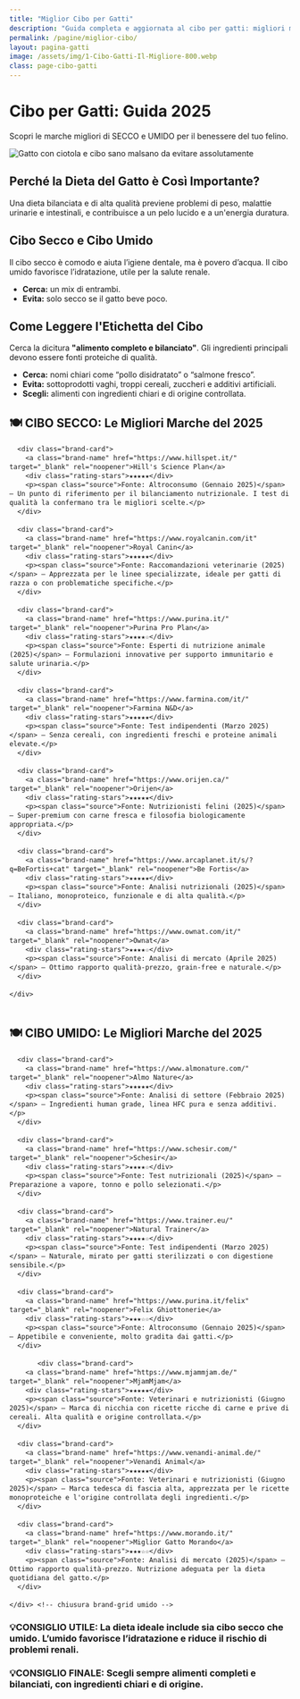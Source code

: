 ```yaml
---
title: "Miglior Cibo per Gatti"
description: "Guida completa e aggiornata al cibo per gatti: migliori marche, ingredienti da evitare e consigli nutrizionali."
permalink: /pagine/miglior-cibo/
layout: pagina-gatti
image: /assets/img/1-Cibo-Gatti-Il-Migliore-800.webp
class: page-cibo-gatti
---
```


  <div class="intro-flex">
    <div class="intro-text">
      <h1>Cibo per Gatti: Guida 2025</h1>
      <p>Scopri le marche migliori di SECCO e UMIDO per il benessere del tuo felino.</p>
    </div>
    <div class="intro-image">
      <img 
        src="/assets/img/1-Cibo-Gatti-Il-Migliore-800.webp"
        srcset="/assets/img/1-Cibo-Gatti-Il-Migliore-480.webp 480w,
                /assets/img/1-Cibo-Gatti-Il-Migliore-800.webp 800w"
        sizes="(max-width: 600px) 480px, 800px"
        alt="Gatto con ciotola e cibo sano malsano da evitare assolutamente">
    </div>
  </div>

  <div class="content-block">
    <h2>Perché la Dieta del Gatto è Così Importante?</h2>
    <p>Una dieta bilanciata e di alta qualità previene problemi di peso, malattie urinarie e intestinali, e contribuisce a un pelo lucido e a un'energia duratura.</p>
  </div>

  <div class="content-block">
    <h2>Cibo Secco e Cibo Umido</h2>
    <p>Il cibo secco è comodo e aiuta l’igiene dentale, ma è povero d’acqua. Il cibo umido favorisce l’idratazione, utile per la salute renale.</p>
    <ul>
      <li><strong>Cerca:</strong> un mix di entrambi.</li>
      <li><strong>Evita:</strong> solo secco se il gatto beve poco.</li>
    </ul>
  </div>

  <div class="content-block">
    <h2>Come Leggere l'Etichetta del Cibo</h2>
    <p>Cerca la dicitura <strong>"alimento completo e bilanciato"</strong>. Gli ingredienti principali devono essere fonti proteiche di qualità.</p>
    <ul>
      <li><strong>Cerca:</strong> nomi chiari come “pollo disidratato” o “salmone fresco”.</li>
      <li><strong>Evita:</strong> sottoprodotti vaghi, troppi cereali, zuccheri e additivi artificiali.</li>
      <li><strong>Scegli:</strong> alimenti con ingredienti chiari e di origine controllata.</li>
    </ul>
  </div>

  <div class="content-block">
    <h2>🍽️ CIBO SECCO: Le Migliori Marche del 2025</h2>
    <div class="brand-grid">

      <div class="brand-card">
        <a class="brand-name" href="https://www.hillspet.it/" target="_blank" rel="noopener">Hill's Science Plan</a>
        <div class="rating-stars">★★★★★</div>
        <p><span class="source">Fonte: Altroconsumo (Gennaio 2025)</span> — Un punto di riferimento per il bilanciamento nutrizionale. I test di qualità la confermano tra le migliori scelte.</p>
      </div>

      <div class="brand-card">
        <a class="brand-name" href="https://www.royalcanin.com/it" target="_blank" rel="noopener">Royal Canin</a>
        <div class="rating-stars">★★★★★</div>
        <p><span class="source">Fonte: Raccomandazioni veterinarie (2025)</span> — Apprezzata per le linee specializzate, ideale per gatti di razza o con problematiche specifiche.</p>
      </div>

      <div class="brand-card">
        <a class="brand-name" href="https://www.purina.it/" target="_blank" rel="noopener">Purina Pro Plan</a>
        <div class="rating-stars">★★★★☆</div>
        <p><span class="source">Fonte: Esperti di nutrizione animale (2025)</span> — Formulazioni innovative per supporto immunitario e salute urinaria.</p>
      </div>

      <div class="brand-card">
        <a class="brand-name" href="https://www.farmina.com/it/" target="_blank" rel="noopener">Farmina N&D</a>
        <div class="rating-stars">★★★★★</div>
        <p><span class="source">Fonte: Test indipendenti (Marzo 2025)</span> — Senza cereali, con ingredienti freschi e proteine animali elevate.</p>
      </div>

      <div class="brand-card">
        <a class="brand-name" href="https://www.orijen.ca/" target="_blank" rel="noopener">Orijen</a>
        <div class="rating-stars">★★★★★</div>
        <p><span class="source">Fonte: Nutrizionisti felini (2025)</span> — Super-premium con carne fresca e filosofia biologicamente appropriata.</p>
      </div>

      <div class="brand-card">
        <a class="brand-name" href="https://www.arcaplanet.it/s/?q=BeFortis+cat" target="_blank" rel="noopener">Be Fortis</a>
        <div class="rating-stars">★★★★★</div>
        <p><span class="source">Fonte: Analisi nutrizionali (2025)</span> — Italiano, monoproteico, funzionale e di alta qualità.</p>
      </div>

      <div class="brand-card">
        <a class="brand-name" href="https://www.ownat.com/it/" target="_blank" rel="noopener">Ownat</a>
        <div class="rating-stars">★★★★☆</div>
        <p><span class="source">Fonte: Analisi di mercato (Aprile 2025)</span> — Ottimo rapporto qualità-prezzo, grain-free e naturale.</p>
      </div>

    </div>
  </div>

  <div class="content-block" style="margin-top: 3rem;">
    <h2 class="section-title-gradient">🍽️ CIBO UMIDO: Le Migliori Marche del 2025</h2>
    <div class="brand-grid">

      <div class="brand-card">
        <a class="brand-name" href="https://www.almonature.com/" target="_blank" rel="noopener">Almo Nature</a>
        <div class="rating-stars">★★★★★</div>
        <p><span class="source">Fonte: Analisi di settore (Febbraio 2025)</span> — Ingredienti human grade, linea HFC pura e senza additivi.</p>
      </div>

      <div class="brand-card">
        <a class="brand-name" href="https://www.schesir.com/" target="_blank" rel="noopener">Schesir</a>
        <div class="rating-stars">★★★★☆</div>
        <p><span class="source">Fonte: Test nutrizionali (2025)</span> — Preparazione a vapore, tonno e pollo selezionati.</p>
      </div>

      <div class="brand-card">
        <a class="brand-name" href="https://www.trainer.eu/" target="_blank" rel="noopener">Natural Trainer</a>
        <div class="rating-stars">★★★★☆</div>
        <p><span class="source">Fonte: Test indipendenti (Marzo 2025)</span> — Naturale, mirato per gatti sterilizzati o con digestione sensibile.</p>
      </div>

      <div class="brand-card">
        <a class="brand-name" href="https://www.purina.it/felix" target="_blank" rel="noopener">Felix Ghiottonerie</a>
        <div class="rating-stars">★★★☆☆</div>
        <p><span class="source">Fonte: Altroconsumo (Gennaio 2025)</span> — Appetibile e conveniente, molto gradita dai gatti.</p>
      </div>

           <div class="brand-card">
        <a class="brand-name" href="https://www.mjammjam.de/" target="_blank" rel="noopener">MjamMjam</a>
        <div class="rating-stars">★★★★★</div>
        <p><span class="source">Fonte: Veterinari e nutrizionisti (Giugno 2025)</span> — Marca di nicchia con ricette ricche di carne e prive di cereali. Alta qualità e origine controllata.</p>
      </div>

      <div class="brand-card">
        <a class="brand-name" href="https://www.venandi-animal.de/" target="_blank" rel="noopener">Venandi Animal</a>
        <div class="rating-stars">★★★★★</div>
        <p><span class="source">Fonte: Veterinari e nutrizionisti (Giugno 2025)</span> — Marca tedesca di fascia alta, apprezzata per le ricette monoproteiche e l'origine controllata degli ingredienti.</p>
      </div>

      <div class="brand-card">
        <a class="brand-name" href="https://www.morando.it/" target="_blank" rel="noopener">Miglior Gatto Morando</a>
        <div class="rating-stars">★★★☆☆</div>
        <p><span class="source">Fonte: Analisi di mercato (2025)</span> — Ottimo rapporto qualità-prezzo. Nutrizione adeguata per la dieta quotidiana del gatto.</p>
      </div>

    </div> <!-- chiusura brand-grid umido -->
  </div> <!-- chiusura content-block umido -->

  <div class="content-block">
    <h3 class="useful-tip">💡CONSIGLIO UTILE: La dieta ideale include sia cibo secco che umido. L’umido favorisce l’idratazione e riduce il rischio di problemi renali.</h3>
  </div>

  <div class="content-block">
    <h3 class="useful-tip">💡CONSIGLIO FINALE: Scegli sempre alimenti completi e bilanciati, con ingredienti chiari e di origine.</h3>
  </div>

</section>
